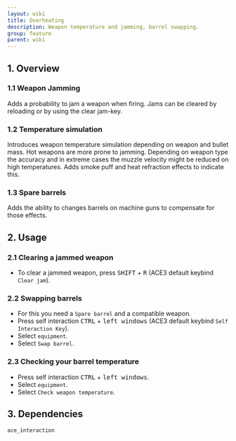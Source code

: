 ```yaml
---
layout: wiki
title: Overheating
description: Weapon temperature and jamming, barrel swapping.
group: feature
parent: wiki
---
```


## 1. Overview

### 1.1 Weapon Jamming
Adds a probability to jam a weapon when firing. Jams can be cleared by 
reloading or by using the clear jam-key.

### 1.2 Temperature simulation
Introduces weapon temperature simulation depending on weapon and bullet
mass. Hot weapons are more prone to jamming. Depending on weapon type 
the accuracy and in extreme cases the muzzle velocity might be reduced 
on high temperatures. Adds smoke puff and heat refraction effects to 
indicate this.

### 1.3 Spare barrels
Adds the ability to changes barrels on machine guns to compensate for those 
effects.


## 2. Usage

### 2.1 Clearing a jammed weapon
- To clear a jammed weapon, press <kbd>SHIFT</kbd> + <kbd>R</kbd> (ACE3 default keybind `Clear jam`).

### 2.2 Swapping barrels
- For this you need a `Spare barrel` and a compatible weapon.
- Press self interaction <kbd>CTRL</kbd> + <kbd>left windows</kbd> (ACE3 default keybind `Self Interaction Key`).
- Select `equipment`.
- Select `Swap barrel`.

### 2.3 Checking your barrel temperature
- Press self interaction <kbd>CTRL</kbd> + <kbd>left windows</kbd>.
- Select `equipment`.
- Select `Check weapon temperature`. 

## 3. Dependencies

`ace_interaction`
